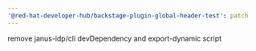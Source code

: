 ```yaml
---
'@red-hat-developer-hub/backstage-plugin-global-header-test': patch
---
```


remove janus-idp/cli devDependency and export-dynamic script
